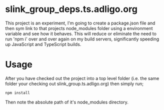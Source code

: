 # slink_group_deps.ts.adligo.org
This project is an experiment, I'm going to create a package.json file and then sym link to that projects node_modules folder using a environment variable and see how it behaves.  This will reduce or eliminate the need to run 'npm i' over and over again on my build servers, significantly speeding up JavaScript and TypeScript builds. 

# Usage 

After you have checked out the project into a top level folder (i.e. the same folder your checking out slink_group.ts.adligo.org) then simply run;

```
npm install
```

Then note the absolute path of it's node_modules directory.  